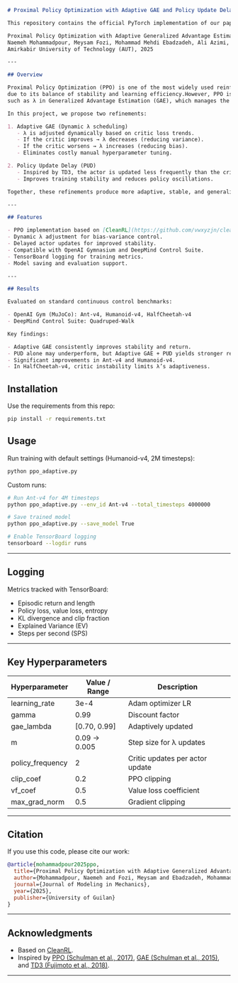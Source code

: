 ````markdown
# Proximal Policy Optimization with Adaptive GAE and Policy Update Delay

This repository contains the official PyTorch implementation of our paper:

Proximal Policy Optimization with Adaptive Generalized Advantage Estimate: Critic-Aware Refinements  
Naemeh Mohammadpour, Meysam Fozi, Mohammad Mehdi Ebadzadeh, Ali Azimi, Ali Kamali  
Amirkabir University of Technology (AUT), 2025  

---

## Overview

Proximal Policy Optimization (PPO) is one of the most widely used reinforcement learning (RL) algorithms
due to its balance of stability and learning efficiency.However, PPO is highly sensitive to hyperparameters
such as λ in Generalized Advantage Estimation (GAE), which manages the bias-variance trade-off.

In this project, we propose two refinements:

1. Adaptive GAE (Dynamic λ scheduling)  
   - λ is adjusted dynamically based on critic loss trends.  
   - If the critic improves → λ decreases (reducing variance).  
   - If the critic worsens → λ increases (reducing bias).  
   - Eliminates costly manual hyperparameter tuning.  

2. Policy Update Delay (PUD)  
   - Inspired by TD3, the actor is updated less frequently than the critic.  
   - Improves training stability and reduces policy oscillations.  

Together, these refinements produce more adaptive, stable, and generalizable agents with minimal computational overhead.

---

## Features

- PPO implementation based on [CleanRL](https://github.com/vwxyzjn/cleanrl).  
- Dynamic λ adjustment for bias-variance control.  
- Delayed actor updates for improved stability.  
- Compatible with OpenAI Gymnasium and DeepMind Control Suite.  
- TensorBoard logging for training metrics.  
- Model saving and evaluation support.  

---

## Results

Evaluated on standard continuous control benchmarks:

- OpenAI Gym (MuJoCo): Ant-v4, Humanoid-v4, HalfCheetah-v4  
- DeepMind Control Suite: Quadruped-Walk  

Key findings:

- Adaptive GAE consistently improves stability and return.  
- PUD alone may underperform, but Adaptive GAE + PUD yields stronger results.  
- Significant improvements in Ant-v4 and Humanoid-v4.  
- In HalfCheetah-v4, critic instability limits λ’s adaptiveness.  


````
## Installation

Use the requirements from this repo:

```bash
pip install -r requirements.txt


````


## Usage

Run training with default settings (Humanoid-v4, 2M timesteps):

```bash
python ppo_adaptive.py
```

Custom runs:

```bash
# Run Ant-v4 for 4M timesteps
python ppo_adaptive.py --env_id Ant-v4 --total_timesteps 4000000  

# Save trained model
python ppo_adaptive.py --save_model True  

# Enable TensorBoard logging
tensorboard --logdir runs
```

---

## Logging

Metrics tracked with TensorBoard:

* Episodic return and length
* Policy loss, value loss, entropy
* KL divergence and clip fraction
* Explained Variance (EV)
* Steps per second (SPS)

---

## Key Hyperparameters

| Hyperparameter    | Value / Range | Description                     |
| ----------------- | ------------- | ------------------------------- |
| learning\_rate    | 3e-4          | Adam optimizer LR               |
| gamma             | 0.99          | Discount factor                 |
| gae\_lambda       | \[0.70, 0.99] | Adaptively updated              |
| m                 | 0.09 → 0.005  | Step size for λ updates         |
| policy\_frequency | 2             | Critic updates per actor update |
| clip\_coef        | 0.2           | PPO clipping                    |
| vf\_coef          | 0.5           | Value loss coefficient          |
| max\_grad\_norm   | 0.5           | Gradient clipping               |

---

## Citation

If you use this code, please cite our work:

```bibtex
@article{mohammadpour2025ppo,
  title={Proximal Policy Optimization with Adaptive Generalized Advantage Estimate: Critic-Aware Refinements},
  author={Mohammadpour, Naemeh and Fozi, Meysam and Ebadzadeh, Mohammad Mehdi and Azimi, Ali and Kamali, Ali},
  journal={Journal of Modeling in Mechanics},
  year={2025},
  publisher={University of Guilan}
}
```

---

## Acknowledgments

* Based on [CleanRL](https://github.com/vwxyzjn/cleanrl).
* Inspired by [PPO (Schulman et al., 2017)](https://arxiv.org/abs/1707.06347), [GAE (Schulman et al., 2015)](https://arxiv.org/abs/1506.02438), and [TD3 (Fujimoto et al., 2018)](https://arxiv.org/abs/1802.09477).

---


